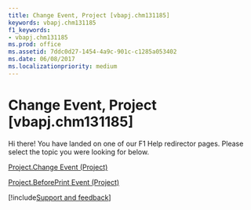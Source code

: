 ```yaml
---
title: Change Event, Project [vbapj.chm131185]
keywords: vbapj.chm131185
f1_keywords:
- vbapj.chm131185
ms.prod: office
ms.assetid: 7ddc0d27-1454-4a9c-901c-c1285a053402
ms.date: 06/08/2017
ms.localizationpriority: medium
---
```



# Change Event, Project [vbapj.chm131185]

Hi there! You have landed on one of our F1 Help redirector pages. Please select the topic you were looking for below.

[Project.Change Event (Project)](https://msdn.microsoft.com/library/ef109b59-c7be-0707-9716-13c86180c27c%28Office.15%29.aspx)

[Project.BeforePrint Event (Project)](https://msdn.microsoft.com/library/df66b52b-4c7b-e3e1-d8ff-66416edcb378%28Office.15%29.aspx)

[!include[Support and feedback](~/includes/feedback-boilerplate.md)]